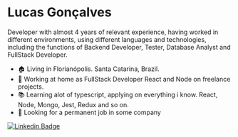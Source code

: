 # Lucas Gonçalves

Developer with almost 4 years of relevant experience, having worked in different environments, using different languages and technologies, including the functions of Backend Developer, Tester, Database Analyst and FullStack Developer.

* :house: Living in Florianópolis. Santa Catarina, Brazil.
* :hammer: Working at home as FullStack Developer React and Node on freelance projects. 
* :books: Learning alot of typescript, applying on everything i know. React, Node, Mongo, Jest, Redux and so on.
* :eyes: Looking for a permanent job in some company

[![Linkedin Badge](https://img.shields.io/badge/-LinkedIn-blue?style=for-the-badge&logo=Linkedin&logoColor=white&link=https://www.linkedin.com/in/lucas-gon%C3%A7alves-3a7911b2/?locale=pt_BR)](https://www.linkedin.com/in/lucas-gon%C3%A7alves-3a7911b2/?locale=pt_BR)
